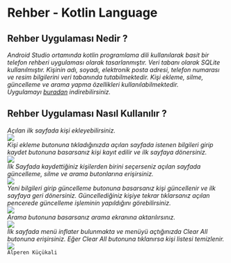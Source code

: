 # Rehber - Kotlin Language 

## Rehber Uygulaması Nedir ?

*Android Studio ortamında kotlin programlama dili kullanılarak basit bir telefon rehberi uygulaması olarak tasarlanmıştır. Veri tabanı olarak SQLite kullanılmıştır. 
Kişinin adı, soyadı, elektronik posta adresi, telefon numarası ve resim bilgilerini veri tabanında tutabilmektedir. Kişi ekleme, silme, güncelleme ve arama yapma özellikleri kullanılabilmektedir.*
</br>
*Uygulamayı *[buradan](https://github.com/alperenkucukali/Rehber/blob/master/Rehber/app/debug/app-debug.apk)* indirebilirsiniz.*

## Rehber Uygulaması Nasıl Kullanılır ?
*Açılan ilk sayfada kişi ekleyebilirsiniz.*
</br>
![](https://github.com/alperenkucukali/Rehber/blob/master/read%20me%20photo/Screenshot_1533562679.png)
</br>
*Kişi ekleme butonuna tıkladığınızda açılan sayfada istenen bilgileri girip kaydet butonuna basarsanız kişi kayıt edilir ve ilk sayfaya dönersiniz.*
</br>
![](https://github.com/alperenkucukali/Rehber/blob/master/read%20me%20photo/Screenshot_1533562670.png)
</br>
*İlk Sayfada kaydettiğiniz kişilerden birini seçerseniz açılan sayfada güncelleme, silme ve arama butonlarına erişirsiniz.*
</br>
![](https://github.com/alperenkucukali/Rehber/blob/master/read%20me%20photo/Screenshot_1533562686.png)
</br>
*Yeni bilgileri girip güncelleme butonuna basarsanız kişi güncellenir ve ilk sayfaya geri dönersiniz. Güncellediğiniz kişiye tekrar tıklarsanız açılan pencerede güncelleme işleminin yapıldığını görebilirsiniz.*
</br>
![](https://github.com/alperenkucukali/Rehber/blob/master/read%20me%20photo/Screenshot_1533562715.png)
</br>
*Arama butonuna basarsanız arama ekranına aktarılırsınız.*
</br>
![](https://github.com/alperenkucukali/Rehber/blob/master/read%20me%20photo/Screenshot_1533562719.png)
</br>
*İlk sayfada menü inflater bulunmakta ve menüyü açtığınızda Clear All butonuna erişirsiniz. Eğer Clear All butonuna tıklanırsa kişi listesi temizlenir.*
</br>
![](https://github.com/alperenkucukali/Rehber/blob/master/read%20me%20photo/Screenshot_1533562682.png)
</br>
`Alperen Küçükali`
